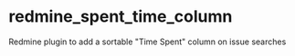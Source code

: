 redmine_spent_time_column
=========================

Redmine plugin to add a sortable "Time Spent" column on issue searches